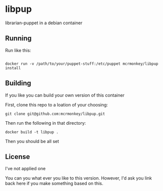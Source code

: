 # libpup

librarian-puppet in a debian container


## Running


Run like this:

```

docker run -v /path/to/your/puppet-stuff:/etc/puppet mcrmonkey/libpup install

```


## Building


If you like you can build your own version of this container

First, clone this repo to a loation of your choosing:

```
git clone git@github.com:mcrmonkey/libpup.git

```

Then run the following in that directory:

```
docker build -t libpup .

```

Then you should be all set

## License

I've not applied one

You can you what ever you like to this version. However, I'd ask you link back here if you make something based on this.


